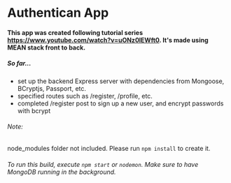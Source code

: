 # Authentican App

#### This app was created following tutorial series https://www.youtube.com/watch?v=uONz0lEWft0. It's made using MEAN stack front to back.

##### So far...
- set up the backend Express server with dependencies from Mongoose, BCryptjs, Passport, etc. 
- specified routes such as /register, /profile, etc.
- completed /register post to sign up a new user, and encrypt passwords with bcrypt

###### Note:
node_modules folder not included. Please run `npm install` to create it.

###### To run this build, execute `npm start` or `nodemon`. Make sure to have MongoDB running in the background.